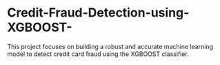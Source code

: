 # Credit-Fraud-Detection-using-XGBOOST-
This project focuses on building a robust and accurate machine learning model to detect credit card fraud using the XGBOOST classifier. 

